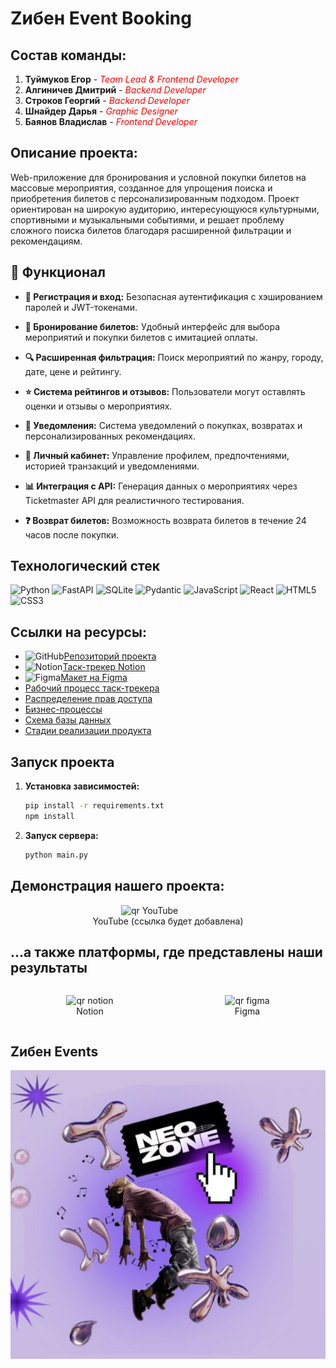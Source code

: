 # Zибен Event Booking

## Состав команды:
1. **Туймуков Егор** - <span style="color:red">*Team Lead & Frontend Developer*</span>
2. **Алгиничев Дмитрий** - <span style="color:red">*Backend Developer*</span>
3. **Строков Георгий** - <span style="color:red">*Backend Developer*</span>
4. **Шнайдер Дарья** - <span style="color:red">*Graphic Designer*</span>
5. **Баянов Владислав** - <span style="color:red">*Frontend Developer*</span>

## Описание проекта:
Web-приложение для бронирования и условной покупки билетов на массовые мероприятия, созданное для упрощения поиска и приобретения билетов с персонализированным подходом. Проект ориентирован на широкую аудиторию, интересующуюся культурными, спортивными и музыкальными событиями, и решает проблему сложного поиска билетов благодаря расширенной фильтрации и рекомендациям.

## 🚀 Функционал

- **🔑 Регистрация и вход:**
  Безопасная аутентификация с хэшированием паролей и JWT-токенами.

- **🎫 Бронирование билетов:**
  Удобный интерфейс для выбора мероприятий и покупки билетов с имитацией оплаты.

- **🔍 Расширенная фильтрация:**
  Поиск мероприятий по жанру, городу, дате, цене и рейтингу.

- **⭐ Система рейтингов и отзывов:**
  Пользователи могут оставлять оценки и отзывы о мероприятиях.

- **🔔 Уведомления:**
  Система уведомлений о покупках, возвратах и персонализированных рекомендациях.

- **👤 Личный кабинет:**
  Управление профилем, предпочтениями, историей транзакций и уведомлениями.

- **📊 Интеграция с API:**
  Генерация данных о мероприятиях через Ticketmaster API для реалистичного тестирования.

- **❓ Возврат билетов:**
  Возможность возврата билетов в течение 24 часов после покупки.

## Технологический стек

![Python](https://img.shields.io/badge/Python-3776AB?style=flat-square&logo=python&logoColor=white) ![FastAPI](https://img.shields.io/badge/FastAPI-009688?style=flat-square&logo=fastapi&logoColor=white) ![SQLite](https://img.shields.io/badge/SQLite-07405E?style=flat-square&logo=sqlite&logoColor=white) ![Pydantic](https://img.shields.io/badge/Pydantic-FF6F61?style=flat-square&logo=pydantic&logoColor=white) ![JavaScript](https://img.shields.io/badge/JavaScript-F7DF1E?style=flat-square&logo=javascript&logoColor=black) ![React](https://img.shields.io/badge/React-61DAFB?style=flat-square&logo=react&logoColor=black) ![HTML5](https://img.shields.io/badge/HTML5-E34F26?style=flat-square&logo=html5&logoColor=white) ![CSS3](https://img.shields.io/badge/CSS3-1572B6?style=flat-square&logo=css3&logoColor=white)

## Ссылки на ресурсы:
- ![GitHub](https://img.shields.io/badge/GitHub-181717?style=flat-square&logo=github&logoColor=white)[Репозиторий проекта](https://github.com/Egor-Pomidor-pdf/Python-Project#)
- ![Notion](https://img.shields.io/badge/Notion-000000?style=flat-square&logo=notion&logoColor=white)[Таск-трекер Notion](https://www.notion.so/Resources-1ac83641f7ab81c0aee2c8e009121929?p=1ac83641f7ab80af9fdbee9e513a4d50&pm=s)
- ![Figma](https://img.shields.io/badge/Figma-F24E1E?style=flat-square&logo=figma&logoColor=white)[Макет на Figma](https://www.figma.com/design/DlNAubvnVvWGtQP1QCFsDF/%D1%81%D0%B0%D0%B9%D1%82?node-id=0-1&t=gV54C6zdYlhL8os1-1)
- [Рабочий процесс таск-трекера](./forReadmeFile/Снимок.PNG)
- [Распределение прав доступа](./forReadmeFile/распределениеПрав.jpg)
- [Бизнес-процессы](./forReadmeFile/БизнессПроцессыФото.PNG)
- [Схема базы данных](./forReadmeFile/Схема_БД.jpg)
- [Стадии реализации продукта](./forReadmeFile/СтадииРазвитияПродукта.PNG)

## Запуск проекта

1. **Установка зависимостей:**
    ```bash
    pip install -r requirements.txt
    npm install
    ```
2. **Запуск сервера:**
    ```bash
    python main.py
    ```

## Демонстрация нашего проекта:
<figure>
  <img src="https://via.placeholder.com/150?text=YouTube" alt="qr YouTube" width="150" style="display: block; margin: 0 auto;">
  <figcaption style="text-align: center;">YouTube (ссылка будет добавлена)</figcaption>
</figure>

## ...а также платформы, где представлены наши результаты
<div style="display: flex; justify-content: space-around;">
  <figure>
    <img src="https://img.shields.io/badge/Notion-000000?style=flat-square&logo=notion&logoColor=white" alt="qr notion" width="100">
    <figcaption style="text-align: center;">Notion</figcaption>
  </figure>
  <figure>
    <img src="https://img.shields.io/badge/Figma-F24E1E?style=flat-square&logo=figma&logoColor=white" alt="qr figma" width="100">
    <figcaption style="text-align: center;">Figma</figcaption>
  </figure>
</div>

## Zибен Events

![project icon](./static/icons/Zибен%20events%20logo.jpg)